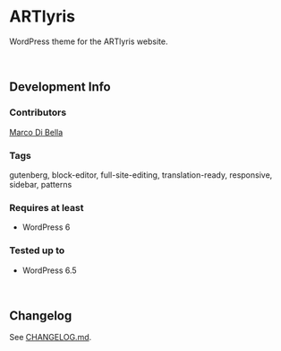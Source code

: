 # ARTlyris
WordPress theme for the ARTlyris website.

<br>

## Development Info

### Contributors
[Marco Di Bella ](https://github.com/mdibella-dev/)

### Tags
gutenberg, block-editor, full-site-editing, translation-ready, responsive, sidebar, patterns

### Requires at least

* WordPress 6

### Tested up to

* WordPress 6.5

<br>

## Changelog

See [CHANGELOG.md](https://github.com/mdibella-dev/artlyris/blob/main/CHANGELOG.md).
